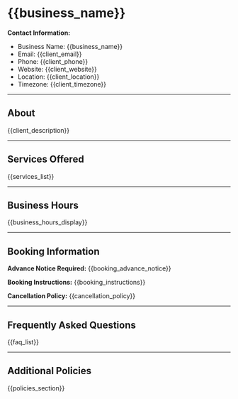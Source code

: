# {{business_name}}

**Contact Information:**

- Business Name: {{business_name}}
- Email: {{client_email}}
- Phone: {{client_phone}}
- Website: {{client_website}}
- Location: {{client_location}}
- Timezone: {{client_timezone}}

---

## About

{{client_description}}

---

## Services Offered

{{services_list}}

---

## Business Hours

{{business_hours_display}}

---

## Booking Information

**Advance Notice Required:** {{booking_advance_notice}}

**Booking Instructions:** {{booking_instructions}}

**Cancellation Policy:** {{cancellation_policy}}

---

## Frequently Asked Questions

{{faq_list}}

---

## Additional Policies

{{policies_section}}
